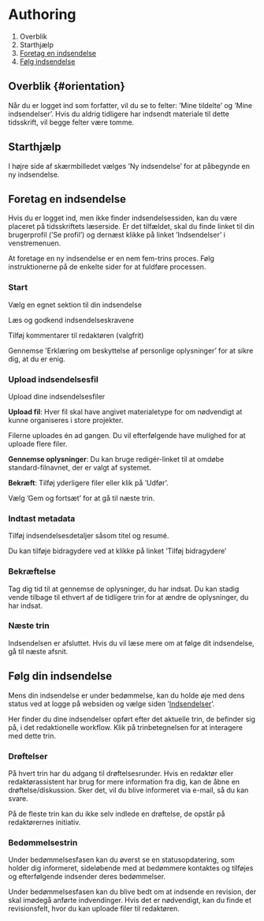 # Authoring

1. Overblik
2. Starthjælp
3. [Foretag en indsendelse](authoring.md#make-submission)
4. [Følg indsendelse](authoring.md#track-submission)

## Overblik {#orientation}

Når du er logget ind som forfatter, vil du se to felter: ’Mine tildelte’ og ’Mine indsendelser’. Hvis du aldrig tidligere har indsendt materiale til dette tidsskrift, vil begge felter være tomme.

## Starthjælp

I højre side af skærmbilledet vælges ’Ny indsendelse’ for at påbegynde en ny indsendelse.

## <a name="make-submission"></a>Foretag en indsendelse

Hvis du er logget ind, men ikke finder indsendelsessiden, kan du være placeret på tidsskriftets læserside. Er det tilfældet, skal du finde linket til din brugerprofil \(’Se profil’\) og dernæst klikke på linket ’Indsendelser’ i venstremenuen.

At foretage en ny indsendelse er en nem fem-trins proces. Følg instruktionerne på de enkelte sider for at fuldføre processen.

### Start

Vælg en egnet sektion til din indsendelse

Læs og godkend indsendelseskravene

Tilføj kommentarer til redaktøren \(valgfrit\)

Gennemse ’Erklæring om beskyttelse af personlige oplysninger’ for at sikre dig, at du er enig.

### Upload indsendelsesfil

Upload dine indsendelsesfiler

**Upload fil**: Hver fil skal have angivet materialetype for om nødvendigt at kunne organiseres i store projekter.

Filerne uploades én ad gangen. Du vil efterfølgende have mulighed for at uploade flere filer.

**Gennemse oplysninger**: Du kan bruge redigér-linket til at omdøbe standard-filnavnet, der er valgt af systemet.

**Bekræft**: Tilføj yderligere filer eller klik på ’Udfør’.

Vælg ’Gem og fortsæt’ for at gå til næste trin.

### Indtast metadata

Tilføj indsendelsesdetaljer såsom titel og resumé.

Du kan tilføje bidragydere ved at klikke på linket ’Tilføj bidragydere’

### Bekræftelse

Tag dig tid til at gennemse de oplysninger, du har indsat. Du kan stadig vende tilbage til ethvert af de tidligere trin for at ændre de oplysninger, du har indsat.

### Næste trin

Indsendelsen er afsluttet. Hvis du vil læse mere om at følge dit indsendelse, gå til næste afsnit.

## <a name="track-submission"></a> Følg din indsendelse

Mens din indsendelse er under bedømmelse, kan du holde øje med dens status ved at logge på websiden og vælge siden ’[Indsendelser](/submissions.md)’.

Her finder du dine indsendelser opført efter det aktuelle trin, de befinder sig på, i det redaktionelle workflow. Klik på trinbetegnelsen for at interagere med dette trin.

### Drøftelser

På hvert trin har du adgang til drøftelsesrunder. Hvis en redaktør eller redaktørassistent har brug for mere information fra dig, kan de åbne en drøftelse/diskussion. Sker det, vil du blive informeret via e-mail, så du kan svare.

På de fleste trin kan du ikke selv indlede en drøftelse, de opstår på redaktørernes initiativ.

### Bedømmelsestrin

Under bedømmelsesfasen kan du øverst se en statusopdatering, som holder dig informeret, sideløbende med at bedømmere kontaktes og tilføjes og efterfølgende indsender deres bedømmelser.

Under bedømmelsesfasen kan du blive bedt om at indsende en revision, der skal imødegå anførte indvendinger. Hvis det er nødvendigt, kan du finde et revisionsfelt, hvor du kan uploade filer til redaktøren.

